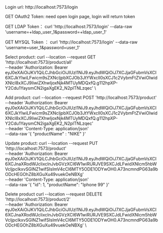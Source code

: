 Login url:
http://localhost:7573/login

GET OAuth2 Token:
need open login page, login will return token

GET LDAP Token：
curl 'http://localhost:7573/login' --data-raw 'username=+ldap_user_1&password=+ldap_user_1'

GET MYSQL Token ：
curl 'http://localhost:7573/login' --data-raw 'username=user_1&password=user_1'

Select product:
curl --location --request GET 'http://localhost:7573/product/all' \
--header 'Authorization: Bearer eyJ0eXAiOiJKV1QiLCJhbGciOiJIUzI1NiJ9.eyJhdWQiOiJ7XCJjaGFubmVsXCI6XCJkYlwiLFwicm9sZXNcIjpbXCJOb3JtYWxcIl0sXCJ1c2VybmFtZVwiOlwidXNlcl8xXCJ9IiwiZXhwIjoxNjk4MTUyMDQxfQ.g112hpXP-Y2Cdu1YaysmCN2igaXgEK2_N2pITNLzqec' \

Add product:
curl --location --request POST 'http://localhost:7573/product' \
--header 'Authorization: Bearer eyJ0eXAiOiJKV1QiLCJhbGciOiJIUzI1NiJ9.eyJhdWQiOiJ7XCJjaGFubmVsXCI6XCJkYlwiLFwicm9sZXNcIjpbXCJOb3JtYWxcIl0sXCJ1c2VybmFtZVwiOlwidXNlcl8xXCJ9IiwiZXhwIjoxNjk4MTUyMDQxfQ.g112hpXP-Y2Cdu1YaysmCN2igaXgEK2_N2pITNLzqec' \
--header 'Content-Type: application/json' \
--data-raw '{
"productName" : "NIKE"
}'

Update product:
curl --location --request PUT 'http://localhost:7573/product' \
--header 'Authorization: Bearer eyJ0eXAiOiJKV1QiLCJhbGciOiJIUzI1NiJ9.eyJhdWQiOiJ7XCJjaGFubmVsXCI6XCJnaXRodWJcIixcInJvbGVzXCI6W1wiRURJVE9SXCJdLFwidXNlcm5hbWVcIjpcIkxvSGlNZ1wifSIsImV4cCI6MTY5ODE1ODYwOH0.A73ncmndPG63a9bODcHEGOhZ8bXGuXu49vuekOeNBXg' \
--header 'Content-Type: application/json' \
--data-raw '{
"id": 1,
"productName": "Iphone 99"
}'

Delete product
curl --location --request DELETE 'http://localhost:7573/product/2' \
--header 'Authorization: Bearer eyJ0eXAiOiJKV1QiLCJhbGciOiJIUzI1NiJ9.eyJhdWQiOiJ7XCJjaGFubmVsXCI6XCJnaXRodWJcIixcInJvbGVzXCI6W1wiRURJVE9SXCJdLFwidXNlcm5hbWVcIjpcIkxvSGlNZ1wifSIsImV4cCI6MTY5ODE1ODYwOH0.A73ncmndPG63a9bODcHEGOhZ8bXGuXu49vuekOeNBXg' \




